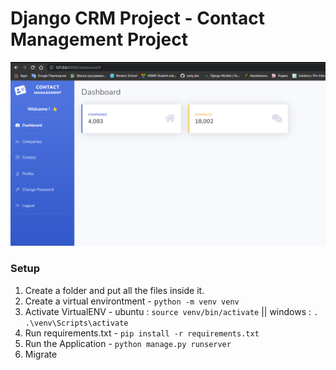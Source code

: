 # Django CRM Project - Contact Management Project

![Image of CRM](dashboard.png)

### Setup

1. Create a folder and put all the files inside it.
2. Create a virtual environtment - `python -m venv venv`
3. Activate VirtualENV - ubuntu : `source venv/bin/activate` || windows : `. .\venv\Scripts\activate`
4. Run requirements.txt - `pip install -r requirements.txt`
5. Run the Application - `python manage.py runserver`
6. Migrate